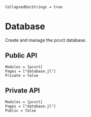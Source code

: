 ```@meta
CollapsedDocStrings = true
```

# Database

Create and manage the pcvct database.

## Public API
```@autodocs
Modules = [pcvct]
Pages = ["database.jl"]
Private = false
```

## Private API
```@autodocs
Modules = [pcvct]
Pages = ["database.jl"]
Public = false
```